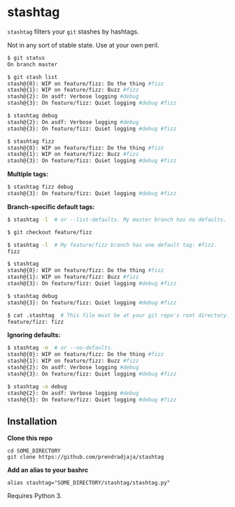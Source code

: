 # stashtag

`stashtag` filters your `git` stashes by hashtags.

Not in any sort of stable state. Use at your own peril.

```sh
$ git status
On branch master

$ git stash list
stash@{0}: WIP on feature/fizz: Do the thing #fizz
stash@{1}: WIP on feature/fizz: Buzz #fizz
stash@{2}: On asdf: Verbose logging #debug
stash@{3}: On feature/fizz: Quiet logging #debug #fizz

$ stashtag debug
stash@{2}: On asdf: Verbose logging #debug
stash@{3}: On feature/fizz: Quiet logging #debug #fizz

$ stashtag fizz
stash@{0}: WIP on feature/fizz: Do the thing #fizz
stash@{1}: WIP on feature/fizz: Buzz #fizz
stash@{3}: On feature/fizz: Quiet logging #debug #fizz
```

**Multiple tags:**
```sh
$ stashtag fizz debug
stash@{3}: On feature/fizz: Quiet logging #debug #fizz
```

**Branch-specific default tags:**
```sh
$ stashtag -l  # or --list-defaults. My master branch has no defaults.

$ git checkout feature/fizz

$ stashtag -l  # My feature/fizz branch has one default tag: #fizz.
fizz

$ stashtag
stash@{0}: WIP on feature/fizz: Do the thing #fizz
stash@{1}: WIP on feature/fizz: Buzz #fizz
stash@{3}: On feature/fizz: Quiet logging #debug #fizz

$ stashtag debug
stash@{3}: On feature/fizz: Quiet logging #debug #fizz

$ cat .stashtag  # This file must be at your git repo's root directory.
feature/fizz: fizz
```

**Ignoring defaults:**
```sh
$ stashtag -n  # or --no-defaults.
stash@{0}: WIP on feature/fizz: Do the thing #fizz
stash@{1}: WIP on feature/fizz: Buzz #fizz
stash@{2}: On asdf: Verbose logging #debug
stash@{3}: On feature/fizz: Quiet logging #debug #fizz

$ stashtag -n debug
stash@{2}: On asdf: Verbose logging #debug
stash@{3}: On feature/fizz: Quiet logging #debug #fizz
```

## Installation

**Clone this repo**
```
cd SOME_DIRECTORY
git clone https://github.com/prendradjaja/stashtag
```

**Add an alias to your bashrc**
```
alias stashtag="SOME_DIRECTORY/stashtag/stashtag.py"
```

Requires Python 3.
